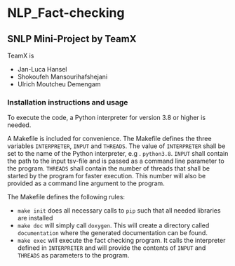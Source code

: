 # NLP_Fact-checking

## SNLP Mini-Project by TeamX

TeamX is

- Jan-Luca Hansel
- Shokoufeh Mansourihafshejani
- Ulrich Moutcheu Demengam 


### Installation instructions and usage

To execute the code, a Python interpreter for version 3.8 or higher is needed.

A Makefile is included for convenience. The Makefile defines the three variables
`INTERPRETER`, `INPUT` and `THREADS`. The value of `INTERPRETER` shall be set to the name
of the Python interpreter, e.g . `python3.8`. `INPUT` shall contain the 
path to the input tsv-file and is passed as a command line parameter to the 
program. `THREADS` shall contain the number of threads that shall be started
by the program for faster execution. This number will also be provided as a 
command line argument to the program.

The Makefile defines the following rules:
- `make init` does all necessary calls to `pip` such that all needed libraries are
  installed
- `make doc` will simply call `doxygen`. This will create a directory called 
  `documentation` where the generated documentation can be found.
- `make exec` will execute the fact checking program. It calls the interpreter 
  defined in `INTERPRETER` and will provide the contents of `INPUT` and `THREADS` as
  parameters to the program.
